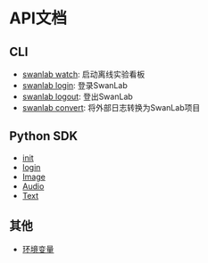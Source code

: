 # API文档

## CLI
- [swanlab watch](/zh/api/cli-swanlab-watch.md): 启动离线实验看板
- [swanlab login](/zh/api/cli-swanlab-login.md): 登录SwanLab
- [swanlab logout](/zh/api/cli-swanlab-logout.md): 登出SwanLab
- [swanlab convert](/zh/api/cli-swanlab-convert.md): 将外部日志转换为SwanLab项目

## Python SDK
- [init](/zh/api/py-init.md)
- [login](/zh/api/py-login.md)
- [Image](/zh/api/py-Image.md)
- [Audio](/zh/api/py-Audio.md)
- [Text](/zh/api/py-Text.md)

## 其他
- [环境变量](/zh/api/environment-variable.md)

